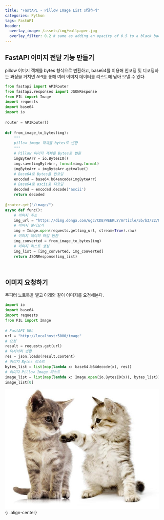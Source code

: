 ```yaml
---
title: "FastAPI - Pillow Image List 전달하기"
categories: Python
tags: FastAPI
header:
  overlay_image: /assets/img/wallpaper.jpg
  overlay_filter: 0.2 # same as adding an opacity of 0.5 to a black background
---
```


## FastAPI 이미지 전달 기능 만들기

pillow 이미지 객체를 bytes 형식으로 변환하고, base64를 이용해 인코딩 및 디코딩하는 과정을 거치면 API를 통해 여러 이미지 데이터를 리스트에 담아 보낼 수 있다.

```python
from fastapi import APIRouter
from fastapi.responses import JSONResponse
from PIL import Image
import requests
import base64
import io

router = APIRouter()

def from_image_to_bytes(img):
    """
    pillow image 객체를 bytes로 변환
    """
    # Pillow 이미지 객체를 Bytes로 변환
    imgByteArr = io.BytesIO()
    img.save(imgByteArr, format=img.format)
    imgByteArr = imgByteArr.getvalue()
    # Base64로 Bytes를 인코딩
    encoded = base64.b64encode(imgByteArr)
    # Base64로 ascii로 디코딩
    decoded = encoded.decode('ascii')
    return decoded

@router.get("/image/")
async def func():
    # 이미지 주소
    img_url = "https://dimg.donga.com/ugc/CDB/WEEKLY/Article/5b/b3/22/85/5bb32285000ed2738de6.jpg"
    # 이미지 불러오기
    img = Image.open(requests.get(img_url, stream=True).raw)
    # 이미지 데이터 타입 변환
    img_converted = from_image_to_bytes(img)
    # 이미지 리스트 생성
    img_list = [img_converted, img_converted]
    return JSONResponse(img_list)
```

<br>

## 이미지 요청하기

주피터 노트북을 열고 아래와 같이 이미지를 요청해본다.

```python
import io
import base64
import requests
from PIL import Image

# FastAPI URL
url = "http://localhost:5000/image"
# 요청
result = requests.get(url)
# 딕셔너리 변환
res = json.loads(result.content)
# 이미지 Bytes 리스트
bytes_list = list(map(lambda x: base64.b64decode(x), res))
# 이미지 Pillow Image 리스트
image_list = list(map(lambda x: Image.open(io.BytesIO(x)), bytes_list))
image_list[0]
```

![PNG](/assets/img/post_img/2022-04-13-fastapi-image/img1.png){: .align-center}
